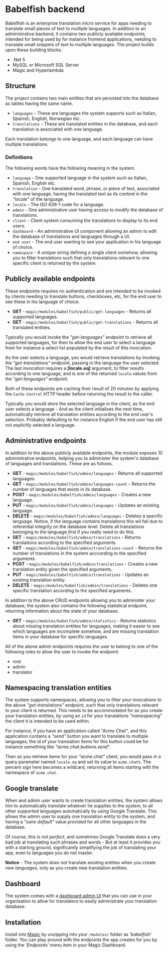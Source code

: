 
# Babelfish backend

Babelfish is an enterprise translation micro service for apps needing to translate small pieces of text
to multiple languages. In addition to an administrative backend, it contains two publicly available
endpoints, intended for being used by for instance frontend applications, needing to translate small
snippets of text to multiple languages. The project builds upon these building blocks.

* .Net 5
* MySQL or Microsoft SQL Server
* Magic and Hyperlambda

## Structure

The project contains two main entities that are persisted into the database as tables having the
same name.

* `languages` - These are languages the system supports such as Italian, Spanish, English, Norwegian etc.
* `translations` - These are translated entities in the database, and each translation is associated with one language.

Each translation belongs to one language, and each language can have multiple translations.

### Definitions

The following words have the following meaning in the system.

* `language` - One supported language in the system such as Italian, Spanish, English etc.
* `translation` - One translated word, phrase, or piece of text, associated with one language, having the translated text as its content in the _"locale"_ of the language.
* `locale` - The ISO 639-1 code for a language.
* `admin` - One administrative user having access to modify the database of translations.
* `client` - Client system consuming the translations to display to its end users.
* `dashboard` - An administrative UI component allowing an admin to edit the database of translations and languages through a UI.
* `end user` - The end user wanting to see your application in his language of choice.
* `namespace` - A unique string defining a single client somehow, allowing you to filter translations such that only translations relevant to one specific client is returned by the system.

## Publicly available endpoints

These endpoints requires no authentication and are intended to be invoked by clients
needing to translate buttons, checkboxes, etc, for the end user to see these in his language of
choice.

* __GET__ - `magic/modules/babelfish/public/get-languages` - Returns all supported languages.
* __GET__ - `magic/modules/babelfish/public/get-translations` - Returns all translated entities.

Typically you would invoke the _"get-languages"_ endpoint to retrieve all supported languages, for
then to allow the end user to select a language from for instance a select list populated
by the result of this invocation.

As the user selects a language, you would retrieve translations by invoking the _"get-translations"_
endpoint, passing in the language the user selected. The last invocation requires a **[locale.eq]**
argument, to filter results according to one language, and is one of the returned `locale` values from
the _"get-languages"_ endpoint.

Both of these endpoints are caching their result of 20 minutes by applying the `Cache-Control` HTTP
header before returning the result to the caller.

Typically you would store the selected language in the client, as the end user selects a language -
And as the client initialises the next time, automatically retrieve all translation entities according
to the end user's selection. Probably defaulting to for instance English if the end user has still not
explicitly selected a language.

## Administrative endpoints

In addition to the above publicly available endpoints, the module exposes 10 administrative endpoints,
helping you to administer the system's database of languages and translations. These are as follows.

* __GET__ - `magic/modules/babelfish/admin/languages` - Returns all supported languages.
* __GET__ - `magic/modules/babelfish/admin/languages-count` - Returns the number of languages that exists in its database.
* __POST__ - `magic/modules/babelfish/admin/languages` - Creates a new language.
* __PUT__ - `magic/modules/babelfish/admin/languages` - Updates an existing language.
* __DELETE__ - `magic/modules/babelfish/admin/languages` - Deletes a specific language. Notice, if the language contains translations this wil fail due to referential integrity on the database level. Delete all translations belonging to the language _first_ if you really need to do this.
* __GET__ - `magic/modules/babelfish/admin/translations` - Returns translations according to the specified arguments.
* __GET__ - `magic/modules/babelfish/admin/translations-count` - Returns the number of translations in the system acccording to the specified arguments.
* __POST__ - `magic/modules/babelfish/admin/translations` - Creates a new translation entity given the specified arguments.
* __PUT__ - `magic/modules/babelfish/admin/translations` - Updates an existing translation entity.
* __DELETE__ - `magic/modules/babelfish/admin/translations` - Deletes one specific translation according to the specified arguments.

In addition to the above CRUD endpoints allowing you to administer your database, the system also contains the following
statistical endpoint, returning information about the state of your database.

* __GET__ - `magic/modules/babelfish/admin/statistics` - Returns statistics about missing translation entities for languages, making it easier to see which languages are incomplete somehow, and are missing translation items in your database for specific languages.

All of the above admin endpoints requires the user to belong to one of the following roles to allow the user to invoke the endpoint.

* root
* admin
* translator

## Namespacing translation entities

The system supports namespaces, allowing you to filter your invocations to the above
_"get-translations"_ endpoint, such that only translations relevant to your client
is returned. This needs to be accommodated for as you create your translation entities, by
using an `id` for your translations _"namespacing"_ the client it is intended to be used within.

For instance, if you have an application called _"Acme Chat"_, and this application contains a _"send"_
button you want to translate to multiple languages, the id of your translation items for this button
could be for instance something like _"acme.chat.buttons.send"_.

Then as you retrieve items for your _"acme.chat"_ client, you would pass in a query parameter named
`locale.eq` and set its value to `acme.chat%`. The percent sign here becomes a wildcard, returning
all items starting with the namespace of `acme.chat`.

## Google translate

When and admin user wants to create translation entities, the system allows him to automatically translate whatever
he supplies to the system, to all other supported languages automatically by using Google Translate. This allows the
admin user to supply one translation entity to the system, and having a _"sane default"_ value provided for all other
languages in the database.

Of course, this is _not perfect_, and sometimes Google Translate does a very bad job at translating such phrases
and words - But at least it provides you with a starting ground, significantly simplifying the job of translating
your app, even to languages you do not master.

**Notice** - The system does _not_ translate existing entities when you create new _languages_, only as you create
new translation entities.

## Dashboard

The system comes with a [dashboard admin UI](https://github.com/polterguy/babelfish.frontend) that you can use
in your organisation to allow for translators to easily administrate your translation database.

## Installation

Install into [Magic](https://github.com/polterguy/magic) by unzipping into your `/modules/` folder
as _'babelfish'_ folder. You can play around with the endpoints the app creates for you by using the _'Endpoints'_
menu item in your Magic Dashboard.
